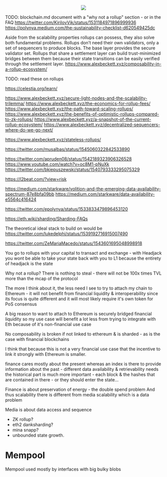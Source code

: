 <div style="text-align: center;">
    <img src="https://png.pngitem.com/pimgs/s/207-2073499_translate-platform-from-english-to-spanish-work-in.png">
</div>


TODO: blockchain.md document with a "why not a rollup" section - or in the FAQ
https://twitter.com/KirilovVik/status/1531184971896999936
https://polynya.medium.com/the-sustainability-checklist-d620549425dc


Aside from the scalability properties rollups can possess, they also solve both fundamental problems. Rollups don’t need their own validators, only a set of sequencers to produce blocks. The base layer provides the secure validator set. Rollups that share a settlement layer can build trust-minimized bridges between them because their state transitions can be easily verified through the settlement layer.
https://www.alexbeckett.xyz/composability-in-a-rollup-ecosystem/

TODO: read these on rollups

https://celestia.org/learn/

https://www.alexbeckett.xyz/secure-light-nodes-and-the-scalability-trilemma/
https://www.alexbeckett.xyz/the-economics-for-rollup-fees/
https://www.alexbeckett.xyz/the-path-toward-scaling-rollups/
https://www.alexbeckett.xyz/the-benefits-of-optimistic-rollups-compared-to-zk-rollups/
https://www.alexbeckett.xyz/a-snapshot-of-the-current-rollup-ecosystem/
https://www.alexbeckett.xyz/decentralized-sequencers-where-do-we-go-next/

https://www.alexbeckett.xyz/stateless-rollups/

https://twitter.com/musalbas/status/1545060322842533890

https://twitter.com/apruden08/status/1542189323906326528
https://www.youtube.com/watch?v=oc8M1-pNuXk
https://twitter.com/bkiepuszewski/status/1540793333295075329

https://l2beat.com/?view=risk

https://medium.com/starkware/volition-and-the-emerging-data-availability-spectrum-87e8bfa09bb
https://medium.com/starkware/data-availability-e5564c416424

https://twitter.com/epolynya/status/1533833479896453120

https://eth.wiki/sharding/Sharding-FAQs


The theoretical ideal stack to build on would be
https://twitter.com/lukedelphi/status/1539192716915007490


https://twitter.com/ZeMariaMacedo/status/1543601695048998918


You go to rollups with your capital to transact and exchange - with Headjack you wont be able to take your state back with you to L1 because the entirety of headjack is the state

Why not a rollup? There is nothing to steal - there will not be 100x times TVL more than the mcap of the protocol


The more I think about it, the less need I see to try to attach my chain to Ethereum - it will not benefit from financial liquidity & interoperability since its focus is quite different and it will most likely require it's own token for PoS consensus

A big reason to want to attach to Ethereum is securely bridged financial liquidity so my use case will benefit a lot less from trying to integrate with Eth because of it's non-financial use case

No composability is broken if not linked to ethereum & is sharded - as is the case with financial blockchains

I think that because this is not a very financial use case that the incentive to link it strongly with Ethereum is smaller.

finance cares mostly about the present whereas an index is there to provide information about the past - different data availability & retrievability needs
the historical part is much more important - each block & the hashes that are contained in there - or they should enter the state...

Finance is about preservation of energy - the double spend problem
And thus scalability there is different from media scalability which is a data problem

Media is about data access and sequence



- ZK rollup?
- eth2 danksharding?
- mina snapp?
- unbounded state growth.

# Mempool

Mempool used mostly by interfaces with big bulky blobs
